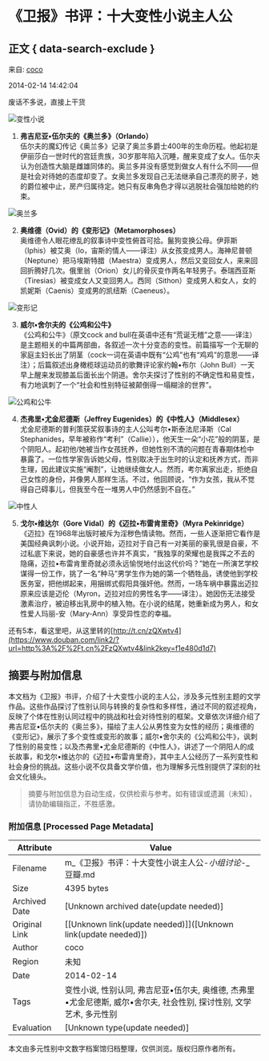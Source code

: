# 《卫报》书评：十大变性小说主人公

## 正文 { data-search-exclude }


来自: [coco](https://www.douban.com/people/75150181/)

2014-02-14 14:42:04

废话不多说，直接上干货

![变性小说](https://img9.doubanio.com/view/group_topic/l/public/p9119275.webp)

1. **弗吉尼亚•伍尔夫的《奥兰多》（Orlando）**  
   伍尔夫的魔幻传记《奥兰多》记录了奥兰多爵士400年的生命历程。他起初是伊丽莎白一世时代的宫廷贵族，30岁那年陷入沉睡，醒来变成了女人。伍尔夫认为创造性大脑是雌雄同体的。奥兰多并没有感觉到做女人有什么不同——但是社会对待她的态度却变了。女奥兰多发现自己无法继承自己漂亮的房子，她的爵位被中止，房产归属待定。她只有反串角色才得以逃脱社会强加给她的约束。

![奥兰多](https://img3.doubanio.com/view/group_topic/l/public/p9119287.webp)

2. **奥维德（Ovid）的《变形记》（Metamorphoses）**  
   奥维德令人眼花缭乱的叙事诗中变性俯首可拾。鬣狗变换公母。伊菲斯（Iphis）被艾奥（Io，宙斯的情人——译注）从女孩变成男人。海神尼普顿（Neptune）把马埃斯特腊（Maestra）变成男人，然后又变回女人，来来回回折腾好几次。俄里翁（Orion）女儿的骨灰变作两名年轻男子。泰瑞西亚斯（Tiresias）被变成女人又变回男人。西同（Sithon）变成男人和女人，女的凯妮斯（Caenis）变成男的凯纽斯（Caeneus）。

![变形记](https://img9.doubanio.com/view/group_topic/l/public/p9119305.webp)

3. **威尔•舍尔夫的《公鸡和公牛》**  
   《公鸡和公牛》（原文cock and bull在英语中还有“荒诞无稽”之意——译注）是主题相关的中篇两部曲，各叙述一次十分变态的变性。前篇描写一个无聊的家庭主妇长出了阴茎（cock一词在英语中既有“公鸡”也有“鸡鸡”的意思——译注）；后篇叙述出身橄榄球运动员的歌舞评论家约翰•布尔（John Bull）一天早上醒来发现膝盖后面长出个阴道。舍尔夫探讨了性别的不确定性和易变性，有力地讽刺了一个“社会和性别特征被颠倒得一塌糊涂的世界”。

![公鸡和公牛](https://img3.doubanio.com/view/group_topic/l/public/p9119322.webp)

4. **杰弗里•尤金尼德斯（Jeffrey Eugenides）的《中性人》（Middlesex）**  
   尤金尼德斯的普利策获奖叙事诗的主人公叫考尔•斯泰法尼泽斯（Cal Stephanides，早年被称作“考利”（Callie）），他天生一朵“小花”般的阴茎，是个阴阳人。起初他/她被当作女孩抚养，但她性别不清的问题在青春期体检中暴露了。一位性学家告诉她父母，性别取决于出生时的认定和抚养方式，而非生理，因此建议实施“阉割”，让她继续做女人。然而，考尔离家出走，拒绝自己女性的身份，并像男人那样生活。不过，他回顾说，“作为女孩，我从不觉得自己碍事儿，但我至今在一堆男人中仍然感到不自在。”

![中性人](https://img3.doubanio.com/view/group_topic/l/public/p9119332.webp)

5. **戈尔•维达尔（Gore Vidal）的《迈拉•布雷肯里奇》（Myra Pekinridge）**  
   《迈拉》在1968年出版时被斥为淫秽色情读物。然而，一些人逐渐把它看作是美国经典讽刺小说。小说开始，迈拉对于自己有一对美丽的豪乳很是自豪，不过私底下来说，她的自豪感也许并不真实，“我独享的荣耀也是我挥之不去的隐痛，迈拉•布雷肯里奇就必须永远愉悦地付出这代价吗？”她在一所演艺学校谋得一份工作，挑了一名“种马”男学生作为她的第一个牺牲品，诱使他到学校医务室，把他绑起来，用捆绑式假阳具强奸他。然而，一场车祸中暴露出迈拉原来应该是迈伦（Myron，迈拉对应的男性名字——译注）。她因伤无法接受激素治疗，被迫移出乳房中的植入物。在小说的结尾，她重新成为男人，和女性爱人玛丽-安（Mary-Ann）享受异性恋的幸福。

还有5本，看这里吧，从这里转的[http://t.cn/zQXwtv4](https://www.douban.com/link2/?url=http%3A%2F%2Ft.cn%2FzQXwtv4&link2key=f1e480d1d7)
<!-- tcd_original_link https://m.douban.com/group/topic/49091602/ -->


## 摘要与附加信息

<!-- tcd_abstract -->
本文档为《卫报》书评，介绍了十大变性小说的主人公，涉及多元性别主题的文学作品。这些作品探讨了性别认同与转换的复杂性和多样性，通过不同的叙述视角，反映了个体在性别认同过程中的挑战和社会对待性别的框架。文章依次详细介绍了弗吉尼亚•伍尔夫的《奥兰多》，描绘了主人公从男性变为女性的经历；奥维德的《变形记》，展示了多个变性或变形的故事；威尔•舍尔夫的《公鸡和公牛》，讽刺了性别的易变性；以及杰弗里•尤金尼德斯的《中性人》，讲述了一个阴阳人的成长故事，和戈尔•维达尔的《迈拉•布雷肯里奇》，其中主人公经历了一系列变性和社会身份的挑战。这些小说不仅具备文学价值，也为理解多元性别提供了深刻的社会文化镜头。
<!-- tcd_abstract_end -->

> 摘要与附加信息为自动生成，仅供检索与参考。如有错误或遗漏（未知），请协助编辑指正，不胜感激。

### 附加信息 [Processed Page Metadata]

| Attribute       | Value                                  |
|-----------------|----------------------------------------|
| Filename        | m_《卫报》书评：十大变性小说主人公-_小组讨论_-_豆瓣.md                             |
| Size            | 4395 bytes                           |
| Archived Date   | [Unknown archived date(update needed)]                             |
| Original Link   | [[Unknown link(update needed)]]([Unknown link(update needed)])                       |
| Author          | coco                               |
| Region          | 未知                               |
| Date            | 2014-02-14                                 |
| Tags            | 变性小说, 性别认同, 弗吉尼亚•伍尔夫, 奥维德, 杰弗里•尤金尼德斯, 威尔•舍尔夫, 社会性别, 探讨性别, 文学艺术, 多元性别                                 |
| Evaluation            | [Unknown type(update needed)]                                 |
<!-- tcd_table_end -->

本文由多元性别中文数字档案馆归档整理，仅供浏览。版权归原作者所有。
